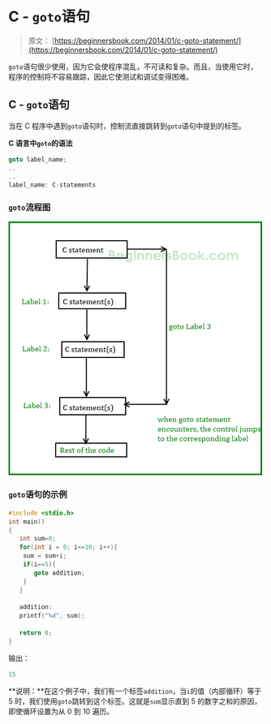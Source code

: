 # C - `goto`语句

> 原文： [https://beginnersbook.com/2014/01/c-goto-statement/](https://beginnersbook.com/2014/01/c-goto-statement/)

`goto`语句很少使用，因为它会使程序混乱，不可读和复杂。而且，当使用它时，程序的控制将不容易跟踪，因此它使测试和调试变得困难。

## C - `goto`语句

当在 C 程序中遇到`goto`语句时，控制流直接跳转到`goto`语句中提到的标签。

**C 语言中`goto`的语法**

```c
goto label_name;
..
..
label_name: C-statements
```

### `goto`流程图

![C goto statement](img/6ba7654d76591b1bb0f4c456665da344.jpg)

### `goto`语句的示例

```c
#include <stdio.h>
int main()
{
   int sum=0;
   for(int i = 0; i<=10; i++){
	sum = sum+i;
	if(i==5){
	   goto addition;
	}
   }

   addition:
   printf("%d", sum);

   return 0;
}

```

输出：

```c
15
```

**说明：**在这个例子中，我们有一个标签`addition`，当`i`的值（内部循环）等于 5 时，我们使用`goto`跳转到这个标签。这就是`sum`显示直到 5 的数字之和的原因，即使循环设置为从 0 到 10 遍历。